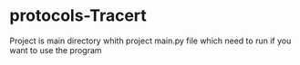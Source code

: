 # protocols-Tracert
Project is main directory whith project
main.py file which need to run if you want to use the program
